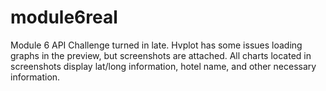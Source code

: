 # module6real

Module 6 API Challenge turned in late.  Hvplot has some issues loading graphs in the preview, but screenshots are attached.  All charts located in screenshots display lat/long information, hotel name, and other necessary information.
